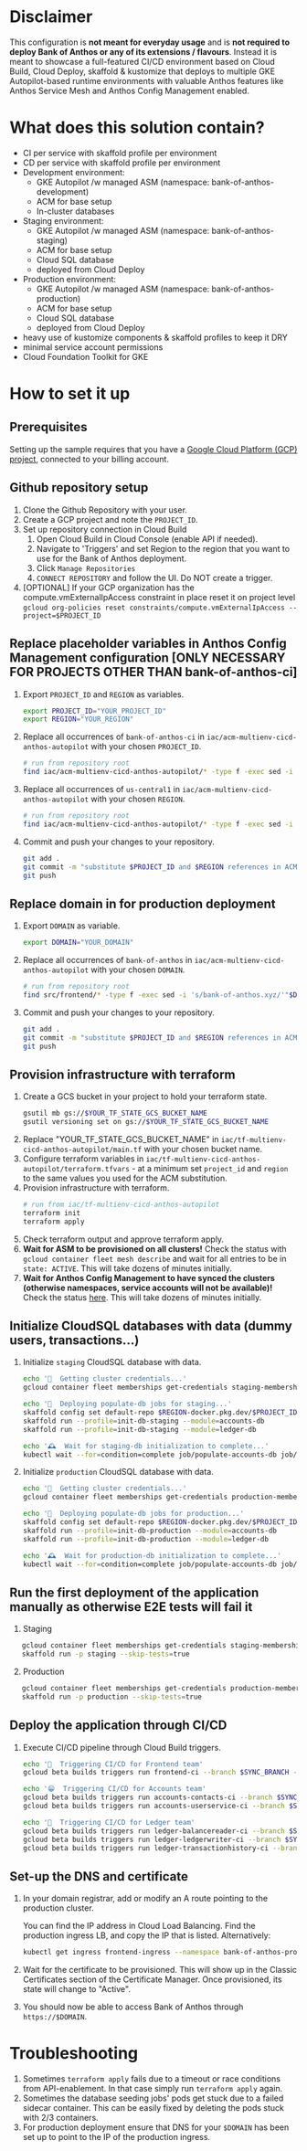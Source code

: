 # Disclaimer
This configuration is **not meant for everyday usage** and is **not required to deploy Bank of Anthos or any of its extensions / flavours**. Instead it is meant to showcase a full-featured CI/CD environment based on Cloud Build, Cloud Deploy, skaffold & kustomize that deploys to multiple GKE Autopilot-based runtime environments with valuable Anthos features like Anthos Service Mesh and Anthos Config Management enabled.

# What does this solution contain?
- CI per service with skaffold profile per environment
- CD per service with skaffold profile per environment
- Development environment:
    - GKE Autopilot /w managed ASM (namespace: bank-of-anthos-development)
    - ACM for base setup
    - In-cluster databases
- Staging environment:
    - GKE Autopilot /w managed ASM (namespace: bank-of-anthos-staging)
    - ACM for base setup
    - Cloud SQL database
    - deployed from Cloud Deploy
- Production environment:
    - GKE Autopilot /w managed ASM (namespace: bank-of-anthos-production)
    - ACM for base setup
    - Cloud SQL database
    - deployed from Cloud Deploy
- heavy use of kustomize components & skaffold profiles to keep it DRY
- minimal service account permissions
- Cloud Foundation Toolkit for GKE

# How to set it up


## Prerequisites

Setting up the sample requires that you have a [Google Cloud Platform (GCP) project](https://cloud.google.com/resource-manager/docs/creating-managing-projects#console), connected to your billing account.

## Github repository setup
1. Clone the Github Repository with your user.
1. Create a GCP project and note the `PROJECT_ID`.
1. Set up repository connection in Cloud Build
    1. Open Cloud Build in Cloud Console (enable API if needed).
    1. Navigate to 'Triggers' and set Region to the region that you want to use for the Bank of Anthos deployment.
    1. Click `Manage Repositories`
    1. `CONNECT REPOSITORY` and follow the UI. Do NOT create a trigger.
1. [OPTIONAL] If your GCP organization has the compute.vmExternalIpAccess constraint in place reset it on project level `gcloud org-policies reset constraints/compute.vmExternalIpAccess --project=$PROJECT_ID` 

## Replace placeholder variables in Anthos Config Management configuration [ONLY NECESSARY FOR PROJECTS OTHER THAN bank-of-anthos-ci]
1. Export `PROJECT_ID` and `REGION` as variables.
   ```bash
   export PROJECT_ID="YOUR_PROJECT_ID"
   export REGION="YOUR_REGION"
   ```
1. Replace all occurrences of `bank-of-anthos-ci` in `iac/acm-multienv-cicd-anthos-autopilot` with your chosen `PROJECT_ID`.
   ```bash
   # run from repository root
   find iac/acm-multienv-cicd-anthos-autopilot/* -type f -exec sed -i 's/bank-of-anthos-ci/'"$PROJECT_ID"'/g' {} +
   ```
1. Replace all occurrences of `us-central1` in `iac/acm-multienv-cicd-anthos-autopilot` with your chosen `REGION`.
   ```bash
   # run from repository root
   find iac/acm-multienv-cicd-anthos-autopilot/* -type f -exec sed -i 's/us-central1/'"$REGION"'/g' {} +
   ```
1. Commit and push your changes to your repository.
   ```bash
   git add .
   git commit -m "substitute $PROJECT_ID and $REGION references in ACM config"
   git push
   ```

## Replace domain in for production deployment
1. Export `DOMAIN` as variable.
   ```bash
   export DOMAIN="YOUR_DOMAIN"
   ```
1. Replace all occurrences of `bank-of-anthos` in `iac/acm-multienv-cicd-anthos-autopilot` with your chosen `DOMAIN`.
   ```bash
   # run from repository root
   find src/frontend/* -type f -exec sed -i 's/bank-of-anthos.xyz/'"$DOMAIN"'/g' {} +
   ```
1. Commit and push your changes to your repository.
   ```bash
   git add .
   git commit -m "substitute $PROJECT_ID and $REGION references in ACM config"
   git push
   ```

## Provision infrastructure with terraform
1. Create a GCS bucket in your project to hold your terraform state.
   ```bash
   gsutil mb gs://$YOUR_TF_STATE_GCS_BUCKET_NAME
   gsutil versioning set on gs://$YOUR_TF_STATE_GCS_BUCKET_NAME
   ```
1. Replace "YOUR_TF_STATE_GCS_BUCKET_NAME" in `iac/tf-multienv-cicd-anthos-autopilot/main.tf` with your chosen bucket name.
1. Configure terraform variables in `iac/tf-multienv-cicd-anthos-autopilot/terraform.tfvars` - at a minimum set `project_id` and `region` to the same values you used for the ACM substitution.
1. Provision infrastructure with terraform.
   ```bash
   # run from iac/tf-multienv-cicd-anthos-autopilot
   terraform init
   terraform apply
   ```
1. Check terraform output and approve terraform apply.
1. **Wait for ASM to be provisioned on all clusters!** Check the status with `gcloud container fleet mesh describe` and wait for all entries to be in `state: ACTIVE`. This will take dozens of minutes initially.
1. **Wait for Anthos Config Management to have synced the clusters (otherwise namespaces, service accounts will not be available)!** Check the status [here](https://console.cloud.google.com/anthos/config_management/dashboard). This will take dozens of minutes initially.

## Initialize CloudSQL databases with data (dummy users, transactions...)
1. Initialize `staging` CloudSQL database with data.
   ```bash
   echo '🔑  Getting cluster credentials...'
   gcloud container fleet memberships get-credentials staging-membership
   
   echo '🙌  Deploying populate-db jobs for staging...'
   skaffold config set default-repo $REGION-docker.pkg.dev/$PROJECT_ID/bank-of-anthos
   skaffold run --profile=init-db-staging --module=accounts-db
   skaffold run --profile=init-db-staging --module=ledger-db
   
   echo '🕰  Wait for staging-db initialization to complete...'
   kubectl wait --for=condition=complete job/populate-accounts-db job/populate-ledger-db -n bank-of-anthos-staging --timeout=300s
   ```
1. Initialize `production` CloudSQL database with data.
   ```bash
   echo '🔑  Getting cluster credentials...'
   gcloud container fleet memberships get-credentials production-membership
   
   echo '🙌  Deploying populate-db jobs for production...'
   skaffold config set default-repo $REGION-docker.pkg.dev/$PROJECT_ID/bank-of-anthos
   skaffold run --profile=init-db-production --module=accounts-db
   skaffold run --profile=init-db-production --module=ledger-db

   echo '🕰  Wait for production-db initialization to complete...'
   kubectl wait --for=condition=complete job/populate-accounts-db job/populate-ledger-db -n bank-of-anthos-production --timeout=300s
   ```

## Run the first deployment of the application manually as otherwise E2E tests will fail it
1. Staging
```bash
   gcloud container fleet memberships get-credentials staging-membership
   skaffold run -p staging --skip-tests=true
```
2. Production
```bash
   gcloud container fleet memberships get-credentials production-membership
   skaffold run -p production --skip-tests=true
```

## Deploy the application through CI/CD
1. Execute CI/CD pipeline through Cloud Build triggers.
   ```bash
   echo '🌈  Triggering CI/CD for Frontend team'
   gcloud beta builds triggers run frontend-ci --branch $SYNC_BRANCH --region $REGION

   echo '😁  Triggering CI/CD for Accounts team'
   gcloud beta builds triggers run accounts-contacts-ci --branch $SYNC_BRANCH --region $REGION
   gcloud beta builds triggers run accounts-userservice-ci --branch $SYNC_BRANCH --region $REGION

   echo '📒  Triggering CI/CD for Ledger team'
   gcloud beta builds triggers run ledger-balancereader-ci --branch $SYNC_BRANCH --region $REGION
   gcloud beta builds triggers run ledger-ledgerwriter-ci --branch $SYNC_BRANCH --region $REGION
   gcloud beta builds triggers run ledger-transactionhistory-ci --branch $SYNC_BRANCH --region $REGION
   ```

## Set-up the DNS and certificate
1. In your domain registrar, add or modify an A route pointing to the production cluster.

   You can find the IP address in Cloud Load Balancing. Find the production ingress LB,
   and copy the IP that is listed. Alternatively:
   ```bash
   kubectl get ingress frontend-ingress --namespace bank-of-anthos-production -o jsonpath='{.status.loadBalancer.ingress[0].ip}'
   ```

2. Wait for the certificate to be provisioned. This will show up in the Classic Certificates
   section of the Certificate Manager. Once provisioned, its state will change to "Active".

3. You should now be able to access Bank of Anthos through `https://$DOMAIN`.

# Troubleshooting
1. Sometimes `terraform apply` fails due to a timeout or race conditions from API-enablement. In that case simply run `terraform apply` again.
2. Sometimes the database seeding jobs' pods get stuck due to a failed sidecar container. This can be easily fixed by deleting the pods stuck with 2/3 containers.
3. For production deployment ensure that DNS for your `$DOMAIN` has been set up to point to the IP of the production ingress. 
